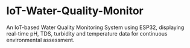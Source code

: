 # IoT-Water-Quality-Monitor
An IoT-based Water Quality Monitoring System using ESP32, displaying real-time pH, TDS, turbidity  and temperature data for continuous environmental assessment.
